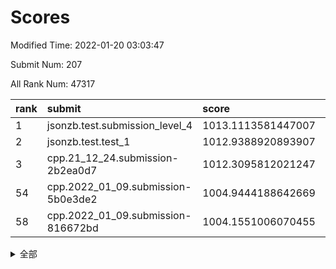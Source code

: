 # Scores

Modified Time: 2022-01-20 03:03:47

Submit Num: 207

All Rank Num: 47317

| rank |               submit               |       score        |       sigma        | pk_num |
| :--- | :--------------------------------- | :----------------- | :----------------- | :----- |
| 1    | jsonzb.test.submission_level_4     | 1013.1113581447007 | 0.813180898448384  | 915    |
| 2    | jsonzb.test.test_1                 | 1012.9388920893907 | 0.7849731248744004 | 879    |
| 3    | cpp.21_12_24.submission-2b2ea0d7   | 1012.3095812021247 | 0.7889496773557002 | 916    |
| 54   | cpp.2022_01_09.submission-5b0e3de2 | 1004.9444188642669 | 0.7207764379926195 | 913    |
| 58   | cpp.2022_01_09.submission-816672bd | 1004.1551006070455 | 0.7088092821052236 | 915    |


<details>
<summary>全部</summary>

| rank |                 submit                 |       score        |       sigma        | pk_num |
| :--- | :------------------------------------- | :----------------- | :----------------- | :----- |
| 1    | jsonzb.test.submission_level_4         | 1013.1113581447007 | 0.813180898448384  | 915    |
| 2    | jsonzb.test.test_1                     | 1012.9388920893907 | 0.7849731248744004 | 879    |
| 3    | cpp.21_12_24.submission-2b2ea0d7       | 1012.3095812021247 | 0.7889496773557002 | 916    |
| 4    | gobigger.level_3.submission_level_3_33 | 1012.1718715878874 | 0.7708244644382789 | 917    |
| 5    | gobigger.level_3.submission_level_3_36 | 1011.4785623743848 | 0.7703000283274974 | 913    |
| 6    | gobigger.level_3.submission_level_3_37 | 1011.3533965569148 | 0.7738665826180782 | 912    |
| 7    | gobigger.level_3.submission_level_3_24 | 1011.2540597017232 | 0.7595749603413939 | 915    |
| 8    | gobigger.level_3.submission_level_3_29 | 1011.0079849083215 | 0.7462094737569748 | 916    |
| 9    | gobigger.level_3.submission_level_3_42 | 1010.9487335675575 | 0.7510138981438376 | 920    |
| 10   | gobigger.level_3.submission_level_3_4  | 1010.9198277779996 | 0.7702619419472887 | 907    |
| 11   | gobigger.level_3.submission_level_3_8  | 1010.7934069352655 | 0.7701896946087503 | 918    |
| 12   | gobigger.level_3.submission_level_3_32 | 1010.588657486781  | 0.756953699362419  | 916    |
| 13   | gobigger.level_3.submission_level_3_16 | 1010.5744573315723 | 0.763004346118239  | 915    |
| 14   | gobigger.level_3.submission_level_3_35 | 1010.421676506045  | 0.7346151609121829 | 911    |
| 15   | gobigger.level_3.submission_level_3_47 | 1010.4188274620348 | 0.7576720005560896 | 913    |
| 16   | gobigger.level_3.submission_level_3_21 | 1010.4134183597045 | 0.7373297640288312 | 912    |
| 17   | gobigger.level_3.submission_level_3_10 | 1010.411405360171  | 0.758196018413849  | 920    |
| 18   | gobigger.level_3.submission_level_3_40 | 1010.3465714798178 | 0.7590745654525064 | 915    |
| 19   | gobigger.level_3.submission_level_3_34 | 1010.0574682746641 | 0.751012440439331  | 911    |
| 20   | gobigger.level_3.submission_level_3_19 | 1010.0382511910514 | 0.7395053352211299 | 909    |
| 21   | gobigger.level_3.submission_level_3_45 | 1010.0082033507365 | 0.7511766309671999 | 912    |
| 22   | gobigger.level_3.submission_level_3_41 | 1009.9793686988196 | 0.7429482793449601 | 919    |
| 23   | gobigger.level_3.submission_level_3_2  | 1009.9187605577094 | 0.7584304447745517 | 914    |
| 24   | gobigger.level_3.submission_level_3_38 | 1009.9166857152925 | 0.7455098981879276 | 915    |
| 25   | gobigger.level_3.submission_level_3_39 | 1009.8965456232163 | 0.7523455793814727 | 919    |
| 26   | gobigger.level_3.submission_level_3_28 | 1009.8437085877447 | 0.7539277986641206 | 916    |
| 27   | gobigger.level_3.submission_level_3_44 | 1009.841129963022  | 0.7498166689616962 | 918    |
| 28   | gobigger.level_3.submission_level_3_1  | 1009.7878908644728 | 0.7437253702222473 | 917    |
| 29   | gobigger.level_3.submission_level_3_3  | 1009.6396640829959 | 0.7412541217423312 | 919    |
| 30   | gobigger.level_3.submission_level_3_11 | 1009.5859811329923 | 0.7538414761598512 | 917    |
| 31   | gobigger.level_3.submission_level_3_20 | 1009.5793162154977 | 0.7486275291966913 | 916    |
| 32   | gobigger.level_3.submission_level_3_31 | 1009.5596368380659 | 0.7357678215827266 | 917    |
| 33   | gobigger.level_3.submission_level_3_15 | 1009.556454101497  | 0.7308843376902823 | 913    |
| 34   | gobigger.level_3.submission_level_3_0  | 1009.5477664114782 | 0.7525445908745175 | 922    |
| 35   | gobigger.level_3.submission_level_3_49 | 1009.5427661804763 | 0.7558852767347064 | 918    |
| 36   | gobigger.level_3.submission_level_3_46 | 1009.522329758218  | 0.7458966424859486 | 915    |
| 37   | gobigger.level_3.submission_level_3_17 | 1009.514522374978  | 0.7420375259458203 | 921    |
| 38   | gobigger.level_3.submission_level_3_18 | 1009.4982986159457 | 0.7355552794237428 | 912    |
| 39   | gobigger.level_3.submission_level_3_23 | 1009.4248304486262 | 0.7379844829695205 | 913    |
| 40   | gobigger.level_3.submission_level_3_30 | 1009.354243824382  | 0.7363448555412369 | 913    |
| 41   | gobigger.level_3.submission_level_3_26 | 1009.3482068635533 | 0.7297098410153384 | 912    |
| 42   | gobigger.level_3.submission_level_3_12 | 1009.3457952644767 | 0.7645465934933019 | 916    |
| 43   | gobigger.level_3.submission_level_3_25 | 1009.2335875841407 | 0.7416157597390959 | 913    |
| 44   | gobigger.level_3.submission_level_3_48 | 1009.1880163185863 | 0.7608613467287771 | 908    |
| 45   | gobigger.level_3.submission_level_3_14 | 1008.7378732624559 | 0.7340777619182128 | 918    |
| 46   | gobigger.level_3.submission_level_3_6  | 1008.6421681946956 | 0.7665883803667928 | 915    |
| 47   | gobigger.level_3.submission_level_3_43 | 1008.6002643938157 | 0.729398337904446  | 921    |
| 48   | gobigger.level_3.submission_level_3_5  | 1008.4689634598757 | 0.742756345805925  | 918    |
| 49   | gobigger.level_3.submission_level_3_7  | 1008.256085016509  | 0.7456568884905008 | 912    |
| 50   | gobigger.level_3.submission_level_3_13 | 1008.2017271961394 | 0.7356908492654429 | 918    |
| 51   | gobigger.level_3.submission_level_3_22 | 1008.1336636960365 | 0.7339115781970048 | 915    |
| 52   | gobigger.level_3.submission_level_3_27 | 1007.9680387677146 | 0.7344732026043642 | 913    |
| 53   | gobigger.level_3.submission_level_3_9  | 1007.801731071197  | 0.739142816885339  | 917    |
| 54   | cpp.2022_01_09.submission-5b0e3de2     | 1004.9444188642669 | 0.7207764379926195 | 913    |
| 55   | gobigger.level_1.submission_level_1_33 | 1004.9258052229733 | 0.7256456009330493 | 912    |
| 56   | gobigger.level_1.submission_level_1_18 | 1004.868652335965  | 0.7391345492689195 | 915    |
| 57   | gobigger.level_1.submission_level_1_28 | 1004.6165219073958 | 0.7189517094253682 | 914    |
| 58   | cpp.2022_01_09.submission-816672bd     | 1004.1551006070455 | 0.7088092821052236 | 915    |
| 59   | gobigger.level_1.submission_level_1_42 | 1004.0275985687555 | 0.7278697105100573 | 917    |
| 60   | gobigger.level_1.submission_level_1_0  | 1003.9717271517347 | 0.7244070338506502 | 918    |
| 61   | gobigger.level_1.submission_level_1_2  | 1003.8094397151415 | 0.7085729081623737 | 920    |
| 62   | gobigger.level_1.submission_level_1_38 | 1003.7630446919724 | 0.7121962633582005 | 915    |
| 63   | gobigger.level_1.submission_level_1_40 | 1003.7353385579111 | 0.7128962816962735 | 911    |
| 64   | gobigger.level_1.submission_level_1_32 | 1003.7339273969455 | 0.7032698678039342 | 915    |
| 65   | gobigger.level_1.submission_level_1_6  | 1003.6300676008848 | 0.724131020618426  | 915    |
| 66   | gobigger.level_1.submission_level_1_39 | 1003.5998557332977 | 0.7069950901629877 | 917    |
| 67   | gobigger.level_1.submission_level_1_14 | 1003.594092734835  | 0.7076399046539197 | 916    |
| 68   | gobigger.level_1.submission_level_1_10 | 1003.579926325893  | 0.7192323705533226 | 910    |
| 69   | gobigger.level_1.submission_level_1_29 | 1003.5104244795941 | 0.7144273905505737 | 914    |
| 70   | gobigger.level_1.submission_level_1_23 | 1003.5089181789498 | 0.7099745707897    | 916    |
| 71   | gobigger.level_1.submission_level_1_4  | 1003.4704820167062 | 0.7048351010098698 | 914    |
| 72   | gobigger.level_1.submission_level_1_12 | 1003.3033296379682 | 0.7138545160275734 | 918    |
| 73   | gobigger.level_1.submission_level_1_45 | 1003.2855980454054 | 0.7187715344479039 | 908    |
| 74   | gobigger.level_1.submission_level_1_49 | 1003.227234499513  | 0.7113994718359767 | 921    |
| 75   | gobigger.level_1.submission_level_1_47 | 1003.2079013100121 | 0.7131548997284155 | 915    |
| 76   | gobigger.level_1.submission_level_1_36 | 1003.1785164382197 | 0.7212559243509521 | 909    |
| 77   | gobigger.level_1.submission_level_1_19 | 1003.1735868667954 | 0.7167334153165669 | 913    |
| 78   | gobigger.level_1.submission_level_1_34 | 1003.0902924087942 | 0.7223397656575653 | 918    |
| 79   | gobigger.level_1.submission_level_1_43 | 1003.0861812624663 | 0.713887224452758  | 913    |
| 80   | gobigger.level_1.submission_level_1_20 | 1003.0600994365182 | 0.7177474436108426 | 918    |
| 81   | gobigger.level_1.submission_level_1_24 | 1003.0565766946289 | 0.7141035669974144 | 914    |
| 82   | gobigger.level_1.submission_level_1_41 | 1003.0048742598035 | 0.7197607652854131 | 919    |
| 83   | gobigger.level_1.submission_level_1_17 | 1002.9750426245655 | 0.7171536348175299 | 918    |
| 84   | gobigger.level_1.submission_level_1_25 | 1002.8738497968158 | 0.721105044388862  | 921    |
| 85   | gobigger.level_1.submission_level_1_27 | 1002.846953764949  | 0.717599712795432  | 919    |
| 86   | gobigger.level_1.submission_level_1_16 | 1002.8204933558022 | 0.7267280175889548 | 915    |
| 87   | gobigger.level_1.submission_level_1_11 | 1002.7562666590984 | 0.709326433474025  | 914    |
| 88   | gobigger.level_1.submission_level_1_35 | 1002.7431093728693 | 0.7199540790705968 | 914    |
| 89   | gobigger.level_1.submission_level_1_3  | 1002.7064722662483 | 0.7091356797835737 | 919    |
| 90   | gobigger.level_1.submission_level_1_22 | 1002.6785093402004 | 0.7240121812030192 | 917    |
| 91   | gobigger.level_1.submission_level_1_48 | 1002.6214954982996 | 0.7018235437088481 | 918    |
| 92   | gobigger.level_1.submission_level_1_13 | 1002.617091949669  | 0.7059324134440058 | 914    |
| 93   | gobigger.level_1.submission_level_1_30 | 1002.588690955742  | 0.7124128101816812 | 918    |
| 94   | gobigger.level_1.submission_level_1_31 | 1002.4465014401213 | 0.7119273061172209 | 911    |
| 95   | gobigger.level_1.submission_level_1_44 | 1002.4376187023865 | 0.7276997374736853 | 915    |
| 96   | gobigger.level_1.submission_level_1_15 | 1002.4068811168049 | 0.7127916388267067 | 915    |
| 97   | gobigger.level_1.submission_level_1_9  | 1002.4047293487321 | 0.7189395794406102 | 918    |
| 98   | gobigger.level_1.submission_level_1_8  | 1002.3873405054464 | 0.7189514858656906 | 917    |
| 99   | gobigger.level_1.submission_level_1_37 | 1002.3228288583978 | 0.7096917335990025 | 917    |
| 100  | gobigger.level_1.submission_level_1_5  | 1002.307329534376  | 0.704923067039646  | 917    |
| 101  | gobigger.level_1.submission_level_1_26 | 1002.1408512355877 | 0.7165933352345534 | 912    |
| 102  | gobigger.level_1.submission_level_1_7  | 1002.0187196362052 | 0.7185618359721445 | 918    |
| 103  | gobigger.level_1.submission_level_1_1  | 1001.8763357249378 | 0.7043414858235172 | 915    |
| 104  | gobigger.level_1.submission_level_1_21 | 1001.8662587542859 | 0.7166747158680438 | 909    |
| 105  | gobigger.level_1.submission_level_1_46 | 1001.6187232498391 | 0.7104497262615416 | 914    |
| 106  | gobigger.random.submission_random_9    | 997.713653609992   | 0.7108328978645954 | 916    |
| 107  | gobigger.random.submission_random_20   | 997.5160182004405  | 0.717258157791     | 912    |
| 108  | gobigger.random.submission_random_34   | 997.419391647869   | 0.7041603295135459 | 911    |
| 109  | gobigger.random.submission_random_3    | 997.3211241441747  | 0.7116468797854724 | 908    |
| 110  | gobigger.random.submission_random_13   | 997.08380142282    | 0.7052748330058045 | 919    |
| 111  | gobigger.random.submission_random_28   | 997.0132580792927  | 0.7036916536579918 | 909    |
| 112  | gobigger.random.submission_random_39   | 996.963207133086   | 0.7044396220390875 | 914    |
| 113  | gobigger.random.submission_random_6    | 996.7129374882513  | 0.7170895487039206 | 917    |
| 114  | gobigger.random.submission_random_46   | 996.6700169107181  | 0.706986805630175  | 909    |
| 115  | gobigger.random.submission_random_18   | 996.6327210856722  | 0.7163036270452104 | 910    |
| 116  | gobigger.random.submission_random_16   | 996.5276162019343  | 0.7009688086537649 | 916    |
| 117  | gobigger.random.submission_random_4    | 996.4271956685885  | 0.7141454635103041 | 914    |
| 118  | gobigger.random.submission_random_14   | 996.4264539133479  | 0.7122296876562527 | 914    |
| 119  | gobigger.random.submission_random_36   | 996.4256170007523  | 0.7280377878043832 | 910    |
| 120  | gobigger.random.submission_random_23   | 996.3804258116292  | 0.7064414143060646 | 915    |
| 121  | gobigger.random.submission_random_24   | 996.3311757818342  | 0.7159467345843936 | 910    |
| 122  | gobigger.random.submission_random_38   | 996.1981406480515  | 0.7047095787319909 | 916    |
| 123  | gobigger.random.submission_random_0    | 996.1045995643129  | 0.7236762735466917 | 912    |
| 124  | gobigger.random.submission_random_29   | 996.0969099619496  | 0.7156635500795794 | 911    |
| 125  | gobigger.random.submission_random_48   | 996.0321499139602  | 0.7196552087477083 | 910    |
| 126  | gobigger.random.submission_random_7    | 996.0236969049346  | 0.6980462020209964 | 917    |
| 127  | gobigger.random.submission_random_45   | 996.017968167379   | 0.7120548158755173 | 917    |
| 128  | gobigger.random.submission_random_47   | 995.9937546463481  | 0.7049559180549225 | 919    |
| 129  | gobigger.random.submission_random_25   | 995.9773567578321  | 0.7116231194695718 | 916    |
| 130  | gobigger.random.submission_random_49   | 995.9437269658966  | 0.7074253985613329 | 912    |
| 131  | gobigger.random.submission_random_40   | 995.8717776362826  | 0.719851388840844  | 913    |
| 132  | gobigger.random.submission_random_35   | 995.8323380951261  | 0.7089829242381278 | 912    |
| 133  | gobigger.random.submission_random_30   | 995.7973214554261  | 0.7136191933901896 | 912    |
| 134  | gobigger.random.submission_random_44   | 995.7616920829893  | 0.7123794612959539 | 914    |
| 135  | gobigger.random.submission_random_26   | 995.7406831752603  | 0.7179074373180054 | 911    |
| 136  | gobigger.random.submission_random_10   | 995.7171803229994  | 0.7126114780508701 | 916    |
| 137  | gobigger.random.submission_random_37   | 995.7133733611827  | 0.70613806783584   | 912    |
| 138  | gobigger.random.submission_random_1    | 995.7105724085052  | 0.7055200160965288 | 917    |
| 139  | gobigger.random.submission_random_2    | 995.6686624020786  | 0.7100659401693306 | 909    |
| 140  | gobigger.random.submission_random_32   | 995.6635301413471  | 0.7125063763103893 | 910    |
| 141  | gobigger.random.submission_random_5    | 995.610345247001   | 0.7128474350603392 | 910    |
| 142  | gobigger.random.submission_random_15   | 995.5616874516206  | 0.7143841298174536 | 909    |
| 143  | gobigger.random.submission_random_11   | 995.5592953303004  | 0.7357094876035207 | 916    |
| 144  | gobigger.random.submission_random_21   | 995.4599384884997  | 0.7249928452520575 | 914    |
| 145  | gobigger.random.submission_random_43   | 995.3579334292368  | 0.7321613280998133 | 911    |
| 146  | gobigger.random.submission_random_31   | 995.3418296006956  | 0.7397200377879569 | 912    |
| 147  | gobigger.random.submission_random_22   | 995.3402505802785  | 0.7251540377343355 | 909    |
| 148  | gobigger.random.submission_random_19   | 995.2925291210331  | 0.7091161513259217 | 913    |
| 149  | gobigger.random.submission_random_41   | 995.2418842307837  | 0.6975842718252468 | 911    |
| 150  | gobigger.random.submission_random_42   | 995.1480253303592  | 0.7172902566292897 | 913    |
| 151  | gobigger.random.submission_random_8    | 995.0775293985195  | 0.7221212305667774 | 917    |
| 152  | gobigger.random.submission_random_17   | 995.0150079196823  | 0.7130895837809643 | 916    |
| 153  | gobigger.random.submission_random_12   | 995.0019910449294  | 0.7242537286265908 | 913    |
| 154  | gobigger.random.submission_random_33   | 994.8752108123834  | 0.723840224826531  | 914    |
| 155  | gobigger.random.submission_random_27   | 994.6135863560512  | 0.706319568327034  | 916    |
| 156  | gobigger.level_2.submission_level_2_33 | 994.2040886366663  | 0.7280866446201983 | 917    |
| 157  | gobigger.level_2.submission_level_2_4  | 994.1071154298727  | 0.7388458261644149 | 919    |
| 158  | gobigger.level_2.submission_level_2_3  | 993.9162711060093  | 0.7162920010478051 | 912    |
| 159  | gobigger.level_2.submission_level_2_5  | 993.5278812646967  | 0.736233264547212  | 917    |
| 160  | gobigger.level_2.submission_level_2_32 | 993.480011894788   | 0.7328429145849062 | 913    |
| 161  | gobigger.level_2.submission_level_2_42 | 993.457402867829   | 0.7425348305259537 | 912    |
| 162  | gobigger.level_2.submission_level_2_35 | 993.4291666973675  | 0.7435629159725609 | 916    |
| 163  | gobigger.level_2.submission_level_2_1  | 993.3264249702172  | 0.7509330397300064 | 919    |
| 164  | gobigger.level_2.submission_level_2_41 | 993.2204136848433  | 0.7425814844510388 | 916    |
| 165  | gobigger.level_2.submission_level_2_20 | 993.1952853836417  | 0.7388622514718224 | 914    |
| 166  | gobigger.level_2.submission_level_2_13 | 993.1518820954998  | 0.7476152221934541 | 918    |
| 167  | gobigger.level_2.submission_level_2_45 | 993.1005681331173  | 0.7344263505073169 | 912    |
| 168  | gobigger.level_2.submission_level_2_28 | 993.0751412586463  | 0.7504132717536296 | 911    |
| 169  | gobigger.level_2.submission_level_2_11 | 993.0298005528956  | 0.7539809354575033 | 912    |
| 170  | gobigger.level_2.submission_level_2_8  | 992.9309656186736  | 0.7491161209998771 | 914    |
| 171  | gobigger.level_2.submission_level_2_22 | 992.8186003240219  | 0.7470409728900194 | 916    |
| 172  | gobigger.level_2.submission_level_2_26 | 992.8142168486902  | 0.749271986113177  | 916    |
| 173  | gobigger.level_2.submission_level_2_36 | 992.7960715736983  | 0.7529182594257492 | 917    |
| 174  | gobigger.level_2.submission_level_2_15 | 992.6143829109018  | 0.763075473693672  | 916    |
| 175  | gobigger.level_2.submission_level_2_29 | 992.6107970179949  | 0.7650567915572587 | 922    |
| 176  | gobigger.level_2.submission_level_2_2  | 992.4694608084345  | 0.7580854444438768 | 913    |
| 177  | gobigger.level_2.submission_level_2_40 | 992.4509969977003  | 0.7630073872290641 | 918    |
| 178  | gobigger.level_2.submission_level_2_14 | 992.3916213990784  | 0.7495148317963573 | 917    |
| 179  | gobigger.level_2.submission_level_2_12 | 992.380982186329   | 0.7420849100975253 | 914    |
| 180  | gobigger.level_2.submission_level_2_30 | 992.3247928701022  | 0.7349866175933552 | 915    |
| 181  | gobigger.level_2.submission_level_2_47 | 992.3010185586334  | 0.7288026717960919 | 911    |
| 182  | gobigger.level_2.submission_level_2_23 | 992.1157773628441  | 0.7656783359519974 | 913    |
| 183  | gobigger.level_2.submission_level_2_46 | 992.0662985002319  | 0.7542540488243714 | 914    |
| 184  | gobigger.level_2.submission_level_2_17 | 991.9849350246839  | 0.746740459210567  | 915    |
| 185  | gobigger.level_2.submission_level_2_18 | 991.9286829156105  | 0.7538042805621082 | 909    |
| 186  | gobigger.level_2.submission_level_2_25 | 991.8734602238372  | 0.7533347783435648 | 917    |
| 187  | gobigger.level_2.submission_level_2_31 | 991.8629320456797  | 0.737054638819402  | 918    |
| 188  | gobigger.level_2.submission_level_2_44 | 991.8513696451995  | 0.7344188580965875 | 912    |
| 189  | gobigger.level_2.submission_level_2_10 | 991.7708619822026  | 0.759570053218335  | 912    |
| 190  | gobigger.level_2.submission_level_2_48 | 991.6623762392794  | 0.783330710884819  | 922    |
| 191  | gobigger.level_2.submission_level_2_27 | 991.5551710799159  | 0.7643941576302976 | 914    |
| 192  | gobigger.level_2.submission_level_2_0  | 991.5330089469436  | 0.74675209341328   | 913    |
| 193  | gobigger.level_2.submission_level_2_24 | 991.3452384315632  | 0.7410961406694927 | 913    |
| 194  | gobigger.level_2.submission_level_2_37 | 991.3384475430926  | 0.7469916096050937 | 911    |
| 195  | gobigger.level_2.submission_level_2_21 | 991.2739824449125  | 0.7466054936110679 | 914    |
| 196  | gobigger.level_2.submission_level_2_34 | 991.152691293731   | 0.7448063974684511 | 911    |
| 197  | gobigger.level_2.submission_level_2_43 | 991.1212157658513  | 0.742395195172942  | 917    |
| 198  | gobigger.level_2.submission_level_2_9  | 991.0316477869982  | 0.7615807974986639 | 910    |
| 199  | gobigger.level_2.submission_level_2_39 | 990.9003113357061  | 0.7503494989724242 | 910    |
| 200  | gobigger.level_2.submission_level_2_7  | 990.9001181189392  | 0.7623457661358112 | 910    |
| 201  | gobigger.level_2.submission_level_2_6  | 990.8067131344282  | 0.7610967102071031 | 916    |
| 202  | gobigger.level_2.submission_level_2_49 | 990.7414719054783  | 0.7700157504854002 | 909    |
| 203  | gobigger.level_2.submission_level_2_38 | 990.0069127036303  | 0.8011890236578699 | 912    |
| 204  | gobigger.level_2.submission_level_2_19 | 989.9171370276523  | 0.807744253945216  | 918    |
| 205  | gobigger.level_2.submission_level_2_16 | 989.8727912593047  | 0.7596838470207836 | 914    |
| 206  | gobigger.none.submission_none_1        | 977.1631510595817  | 1.416359093039275  | 910    |
| 207  | gobigger.none.submission_none_0        | 975.724087135091   | 1.5565495968952388 | 916    |

</details>